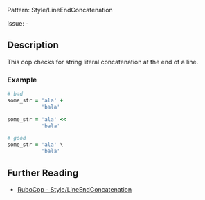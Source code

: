 Pattern: Style/LineEndConcatenation

Issue: -

## Description

This cop checks for string literal concatenation at
the end of a line.

### Example

```ruby
# bad
some_str = 'ala' +
           'bala'

some_str = 'ala' <<
           'bala'

# good
some_str = 'ala' \
           'bala'
```

## Further Reading

* [RuboCop - Style/LineEndConcatenation](https://rubocop.readthedocs.io/en/latest/cops_style/#stylelineendconcatenation)
